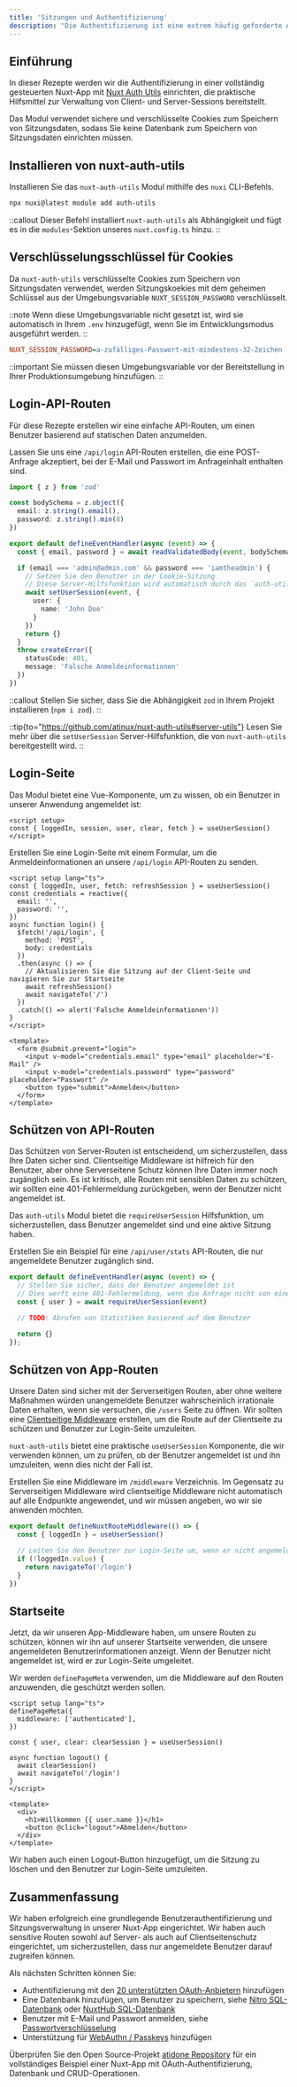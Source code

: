 ```yaml
---
title: 'Sitzungen und Authentifizierung'
description: "Die Authentifizierung ist eine extrem häufig geforderte Anforderung in Webanwendungen. In dieser Rezepte werden Sie sehen, wie Sie grundlegende Benutzerregistrierung und Authentifizierung in Ihrem Nuxt-App implementieren können."
---
```


## Einführung

In dieser Rezepte werden wir die Authentifizierung in einer vollständig gesteuerten Nuxt-App mit [Nuxt Auth Utils](https://github.com/Atinux/nuxt-auth-utils) einrichten, die praktische Hilfsmittel zur Verwaltung von Client- und Server-Sessions bereitstellt.

Das Modul verwendet sichere und verschlüsselte Cookies zum Speichern von Sitzungsdaten, sodass Sie keine Datenbank zum Speichern von Sitzungsdaten einrichten müssen.

## Installieren von nuxt-auth-utils

Installieren Sie das `nuxt-auth-utils` Modul mithilfe des `nuxi` CLI-Befehls.

```bash [Terminal]
npx nuxi@latest module add auth-utils
```

::callout
Dieser Befehl installiert `nuxt-auth-utils` als Abhängigkeit und fügt es in die `modules`-Sektion unseres `nuxt.config.ts` hinzu.
::

## Verschlüsselungsschlüssel für Cookies

Da `nuxt-auth-utils` verschlüsselte Cookies zum Speichern von Sitzungsdaten verwendet, werden Sitzungskoekies mit dem geheimen Schlüssel aus der Umgebungsvariable `NUXT_SESSION_PASSWORD` verschlüsselt.

::note
Wenn diese Umgebungsvariable nicht gesetzt ist, wird sie automatisch in Ihrem `.env` hinzugefügt, wenn Sie im Entwicklungsmodus ausgeführt werden.
::

```ini [.env]
NUXT_SESSION_PASSWORD=a-zufälliges-Passwort-mit-mindestens-32-Zeichen
```

::important
Sie müssen diesen Umgebungsvariable vor der Bereitstellung in Ihrer Produktionsumgebung hinzufügen.
::

## Login-API-Routen

Für diese Rezepte erstellen wir eine einfache API-Routen, um einen Benutzer basierend auf statischen Daten anzumelden.

Lassen Sie uns eine `/api/login` API-Routen erstellen, die eine POST-Anfrage akzeptiert, bei der E-Mail und Passwort im Anfrageinhalt enthalten sind.

```ts [server/api/login.post.ts]
import { z } from 'zod'

const bodySchema = z.object({
  email: z.string().email(),
  password: z.string().min(8)
})

export default defineEventHandler(async (event) => {
  const { email, password } = await readValidatedBody(event, bodySchema.parse)

  if (email === 'admin@admin.com' && password === 'iamtheadmin') {
    // Setzen Sie den Benutzer in der Cookie-Sitzung
    // Diese Server-Hilfsfunktion wird automatisch durch das `auth-utils` Modul importiert
    await setUserSession(event, {
      user: {
        name: 'John Doe'
      }
    })
    return {}
  }
  throw createError({
    statusCode: 401,
    message: 'Falsche Anmeldeinformationen'
  })
})
```

::callout
Stellen Sie sicher, dass Sie die Abhängigkeit `zod` in Ihrem Projekt installieren (`npm i zod`).
::

::tip{to="https://github.com/atinux/nuxt-auth-utils#server-utils"}
Lesen Sie mehr über die `setUserSession` Server-Hilfsfunktion, die von `nuxt-auth-utils` bereitgestellt wird.
::

## Login-Seite

Das Modul bietet eine Vue-Komponente, um zu wissen, ob ein Benutzer in unserer Anwendung angemeldet ist:

```vue
<script setup>
const { loggedIn, session, user, clear, fetch } = useUserSession()
</script>
```

Erstellen Sie eine Login-Seite mit einem Formular, um die Anmeldeinformationen an unsere `/api/login` API-Routen zu senden.

```vue [pages/login.vue]
<script setup lang="ts">
const { loggedIn, user, fetch: refreshSession } = useUserSession()
const credentials = reactive({
  email: '',
  password: '',
})
async function login() {
  $fetch('/api/login', {
    method: 'POST',
    body: credentials
  })
  .then(async () => {
    // Aktualisieren Sie die Sitzung auf der Client-Seite und navigieren Sie zur Startseite
    await refreshSession()
    await navigateTo('/')
  })
  .catch(() => alert('Falsche Anmeldeinformationen'))
}
</script>

<template>
  <form @submit.prevent="login">
    <input v-model="credentials.email" type="email" placeholder="E-Mail" />
    <input v-model="credentials.password" type="password" placeholder="Passwort" />
    <button type="submit">Anmelden</button>
  </form>
</template>
```

## Schützen von API-Routen

Das Schützen von Server-Routen ist entscheidend, um sicherzustellen, dass Ihre Daten sicher sind. Clientseitige Middleware ist hilfreich für den Benutzer, aber ohne Serverseitene Schutz können Ihre Daten immer noch zugänglich sein. Es ist kritisch, alle Routen mit sensiblen Daten zu schützen, wir sollten eine 401-Fehlermeldung zurückgeben, wenn der Benutzer nicht angemeldet ist.

Das `auth-utils` Modul bietet die `requireUserSession` Hilfsfunktion, um sicherzustellen, dass Benutzer angemeldet sind und eine aktive Sitzung haben.

Erstellen Sie ein Beispiel für eine `/api/user/stats` API-Routen, die nur angemeldete Benutzer zugänglich sind.

```ts [server/api/user/stats.get.ts]
export default defineEventHandler(async (event) => {
  // Stellen Sie sicher, dass der Benutzer angemeldet ist
  // Dies werft eine 401-Fehlermeldung, wenn die Anfrage nicht von einer gültigen Sitzung kommt
  const { user } = await requireUserSession(event)

  // TODO: Abrufen von Statistiken basierend auf dem Benutzer

  return {}
});
```

## Schützen von App-Routen

Unsere Daten sind sicher mit der Serverseitigen Routen, aber ohne weitere Maßnahmen würden unangemeldete Benutzer wahrscheinlich irrationale Daten erhalten, wenn sie versuchen, die `/users` Seite zu öffnen. Wir sollten eine [Clientseitige Middleware](https://nuxt.com/docs/guide/directory-structure/middleware) erstellen, um die Route auf der Clientseite zu schützen und Benutzer zur Login-Seite umzuleiten.

`nuxt-auth-utils` bietet eine praktische `useUserSession` Komponente, die wir verwenden können, um zu prüfen, ob der Benutzer angemeldet ist und ihn umzuleiten, wenn dies nicht der Fall ist.

Erstellen Sie eine Middleware im `/middleware` Verzeichnis. Im Gegensatz zu Serverseitigen Middleware wird clientseitige Middleware nicht automatisch auf alle Endpunkte angewendet, und wir müssen angeben, wo wir sie anwenden möchten.

```typescript [middleware/authenticated.ts]
export default defineNuxtRouteMiddleware(() => {
  const { loggedIn } = useUserSession()

  // Leiten Sie den Benutzer zur Login-Seite um, wenn er nicht angemeldet ist
  if (!loggedIn.value) {
    return navigateTo('/login')
  }
})
```

## Startseite

Jetzt, da wir unseren App-Middleware haben, um unsere Routen zu schützen, können wir ihn auf unserer Startseite verwenden, die unsere angemeldeten Benutzerinformationen anzeigt. Wenn der Benutzer nicht angemeldet ist, wird er zur Login-Seite umgeleitet.

Wir werden `definePageMeta` verwenden, um die Middleware auf den Routen anzuwenden, die geschützt werden sollen.

```vue [pages/index.vue]
<script setup lang="ts">
definePageMeta({
  middleware: ['authenticated'],
})
  
const { user, clear: clearSession } = useUserSession()

async function logout() {
  await clearSession()
  await navigateTo('/login')
}
</script>

<template>
  <div>
    <h1>Willkommen {{ user.name }}</h1>
    <button @click="logout">Abmelden</button>
  </div>
</template>
```

Wir haben auch einen Logout-Button hinzugefügt, um die Sitzung zu löschen und den Benutzer zur Login-Seite umzuleiten.

## Zusammenfassung

Wir haben erfolgreich eine grundlegende Benutzerauthentifizierung und Sitzungsverwaltung in unserer Nuxt-App eingerichtet. Wir haben auch sensitive Routen sowohl auf Server- als auch auf Clientseitenschutz eingerichtet, um sicherzustellen, dass nur angemeldete Benutzer darauf zugreifen können.

Als nächsten Schritten können Sie:
- Authentifizierung mit den [20 unterstützten OAuth-Anbietern](https://github.com/atinux/nuxt-auth-utils?tab=readme-ov-file#supported-oauth-providers) hinzufügen
- Eine Datenbank hinzufügen, um Benutzer zu speichern, siehe [Nitro SQL-Datenbank](https://nitro.build/guide/database) oder [NuxtHub SQL-Datenbank](https://hub.nuxt.com/docs/features/database)
- Benutzer mit E-Mail und Passwort anmelden, siehe [Passwortverschlüsselung](https://github.com/atinux/nuxt-auth-utils?tab=readme-ov-file#password-hashing)
- Unterstützung für [WebAuthn / Passkeys](https://github.com/atinux/nuxt-auth-utils?tab=readme-ov-file#webauthn-passkey) hinzufügen

Überprüfen Sie den Open Source-Projekt [atidone Repository](https://github.com/atinux/atidone) für ein vollständiges Beispiel einer Nuxt-App mit OAuth-Authentifizierung, Datenbank und CRUD-Operationen.